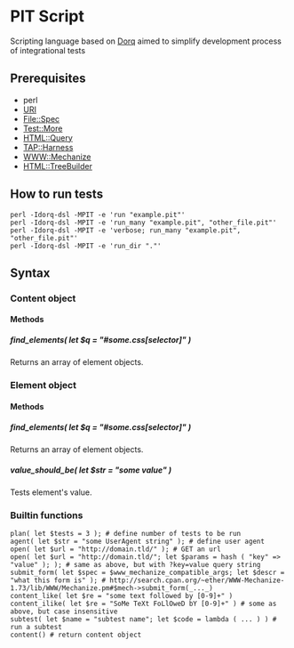 PIT Script
==========

Scripting language based on [Dorq](https://github.com/kainwinterheart/dorq-dsl) aimed to simplify development process of integrational tests

Prerequisites
-------------

+ perl
+ [URI](https://metacpan.org/release/URI)
+ [File::Spec](https://metacpan.org/release/PathTools)
+ [Test::More](https://metacpan.org/release/Test-Simple)
+ [HTML::Query](https://metacpan.org/release/HTML-Query)
+ [TAP::Harness](https://metacpan.org/release/Test-Harness)
+ [WWW::Mechanize](https://metacpan.org/release/WWW-Mechanize)
+ [HTML::TreeBuilder](https://metacpan.org/release/HTML-Tree)

How to run tests
----------------

	perl -Idorq-dsl -MPIT -e 'run "example.pit"'
	perl -Idorq-dsl -MPIT -e 'run_many "example.pit", "other_file.pit"'
	perl -Idorq-dsl -MPIT -e 'verbose; run_many "example.pit", "other_file.pit"'
	perl -Idorq-dsl -MPIT -e 'run_dir "."'

Syntax
------

### Content object

#### Methods

##### find_elements( let $q = "#some.css[selector]" )

Returns an array of element objects.

### Element object

#### Methods

##### find_elements( let $q = "#some.css[selector]" )

Returns an array of element objects.

##### value_should_be( let $str = "some value" )

Tests element's value.

### Builtin functions

	plan( let $tests = 3 ); # define number of tests to be run
	agent( let $str = "some UserAgent string" ); # define user agent
	open( let $url = "http://domain.tld/" ); # GET an url
	open( let $url = "http://domain.tld/"; let $params = hash ( "key" => "value" ); ); # same as above, but with ?key=value query string
	submit_form( let $spec = $www_mechanize_compatible_args; let $descr = "what this form is" ); # http://search.cpan.org/~ether/WWW-Mechanize-1.73/lib/WWW/Mechanize.pm#$mech->submit_form(_..._)
	content_like( let $re = "some text followed by [0-9]+" )
	content_ilike( let $re = "SoMe TeXt FoLlOweD bY [0-9]+" ) # some as above, but case insensitive
	subtest( let $name = "subtest name"; let $code = lambda ( ... ) ) # run a subtest
	content() # return content object


